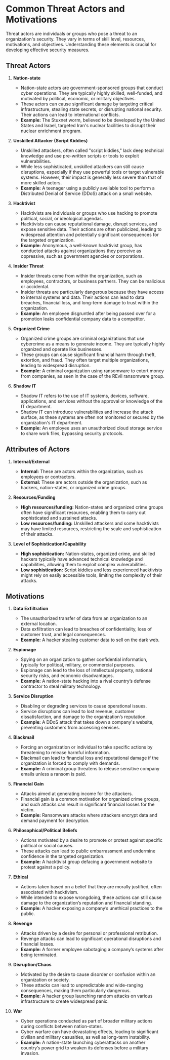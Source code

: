 # Common Threat Actors and Motivations

Threat actors are individuals or groups who pose a threat to an organization's security. They vary in terms of skill level, resources, motivations, and objectives. Understanding these elements is crucial for developing effective security measures.

## Threat Actors

1. **Nation-state**
   - Nation-state actors are government-sponsored groups that conduct cyber operations. They are typically highly skilled, well-funded, and motivated by political, economic, or military objectives.
   - These actors can cause significant damage by targeting critical infrastructure, stealing state secrets, or disrupting national security. Their actions can lead to international conflicts.
   - **Example:** The Stuxnet worm, believed to be developed by the United States and Israel, targeted Iran's nuclear facilities to disrupt their nuclear enrichment program.

2. **Unskilled Attacker (Script Kiddies)**
   - Unskilled attackers, often called "script kiddies," lack deep technical knowledge and use pre-written scripts or tools to exploit vulnerabilities.
   - While less sophisticated, unskilled attackers can still cause disruptions, especially if they use powerful tools or target vulnerable systems. However, their impact is generally less severe than that of more skilled actors.
   - **Example:** A teenager using a publicly available tool to perform a Distributed Denial of Service (DDoS) attack on a small website.

3. **Hacktivist**
   - Hacktivists are individuals or groups who use hacking to promote political, social, or ideological agendas.
   - Hacktivists can cause reputational damage, disrupt services, and expose sensitive data. Their actions are often publicized, leading to widespread attention and potentially significant consequences for the targeted organization.
   - **Example:** Anonymous, a well-known hacktivist group, has conducted attacks against organizations they perceive as oppressive, such as government agencies or corporations.

4. **Insider Threat**
   - Insider threats come from within the organization, such as employees, contractors, or business partners. They can be malicious or accidental.
   - Insider threats are particularly dangerous because they have access to internal systems and data. Their actions can lead to data breaches, financial loss, and long-term damage to trust within the organization.
   - **Example:** An employee disgruntled after being passed over for a promotion leaks confidential company data to a competitor.

5. **Organized Crime**
   - Organized crime groups are criminal organizations that use cybercrime as a means to generate income. They are typically highly organized and operate like businesses.
   - These groups can cause significant financial harm through theft, extortion, and fraud. They often target multiple organizations, leading to widespread disruption.
   - **Example:** A criminal organization using ransomware to extort money from companies, as seen in the case of the REvil ransomware group.

6. **Shadow IT**
   - Shadow IT refers to the use of IT systems, devices, software, applications, and services without the approval or knowledge of the IT department.
   - Shadow IT can introduce vulnerabilities and increase the attack surface, as these systems are often not monitored or secured by the organization's IT department.
   - **Example:** An employee uses an unauthorized cloud storage service to share work files, bypassing security protocols.

## Attributes of Actors

1. **Internal/External**
   - **Internal:** These are actors within the organization, such as employees or contractors.
   - **External:** These are actors outside the organization, such as hackers, nation-states, or organized crime groups.

2. **Resources/Funding**
   - **High resources/funding:** Nation-states and organized crime groups often have significant resources, enabling them to carry out sophisticated and sustained attacks.
   - **Low resources/funding:** Unskilled attackers and some hacktivists may have limited resources, restricting the scale and sophistication of their attacks.

3. **Level of Sophistication/Capability**
   - **High sophistication:** Nation-states, organized crime, and skilled hackers typically have advanced technical knowledge and capabilities, allowing them to exploit complex vulnerabilities.
   - **Low sophistication:** Script kiddies and less experienced hacktivists might rely on easily accessible tools, limiting the complexity of their attacks.

## Motivations

1. **Data Exfiltration**
   - The unauthorized transfer of data from an organization to an external location.
   - Data exfiltration can lead to breaches of confidentiality, loss of customer trust, and legal consequences.
   - **Example:** A hacker stealing customer data to sell on the dark web.

2. **Espionage**
   - Spying on an organization to gather confidential information, typically for political, military, or commercial purposes.
   - Espionage can lead to the loss of intellectual property, national security risks, and economic disadvantages.
   - **Example:** A nation-state hacking into a rival country’s defense contractor to steal military technology.

3. **Service Disruption**
   - Disabling or degrading services to cause operational issues.
   - Service disruptions can lead to lost revenue, customer dissatisfaction, and damage to the organization’s reputation.
   - **Example:** A DDoS attack that takes down a company's website, preventing customers from accessing services.

4. **Blackmail**
   - Forcing an organization or individual to take specific actions by threatening to release harmful information.
   - Blackmail can lead to financial loss and reputational damage if the organization is forced to comply with demands.
   - **Example:** A criminal group threatens to release sensitive company emails unless a ransom is paid.

5. **Financial Gain**
   - Attacks aimed at generating income for the attackers.
   - Financial gain is a common motivation for organized crime groups, and such attacks can result in significant financial losses for the victim.
   - **Example:** Ransomware attacks where attackers encrypt data and demand payment for decryption.

6. **Philosophical/Political Beliefs**
   - Actions motivated by a desire to promote or protest against specific political or social causes.
   - These attacks can lead to public embarrassment and undermine confidence in the targeted organization.
   - **Example:** A hacktivist group defacing a government website to protest against a policy.

7. **Ethical**
   - Actions taken based on a belief that they are morally justified, often associated with hacktivism.
   - While intended to expose wrongdoing, these actions can still cause damage to the organization’s reputation and financial standing.
   - **Example:** A hacker exposing a company’s unethical practices to the public.

8. **Revenge**
   - Attacks driven by a desire for personal or professional retribution.
   - Revenge attacks can lead to significant operational disruptions and financial losses.
   - **Example:** A former employee sabotaging a company’s systems after being terminated.

9. **Disruption/Chaos**
   - Motivated by the desire to cause disorder or confusion within an organization or society.
   - These attacks can lead to unpredictable and wide-ranging consequences, making them particularly dangerous.
   - **Example:** A hacker group launching random attacks on various infrastructure to create widespread panic.

10. **War**
    - Cyber operations conducted as part of broader military actions during conflicts between nation-states.
    - Cyber warfare can have devastating effects, leading to significant civilian and military casualties, as well as long-term instability.
    - **Example:** A nation-state launching cyberattacks on another country’s power grid to weaken its defenses before a military invasion.
